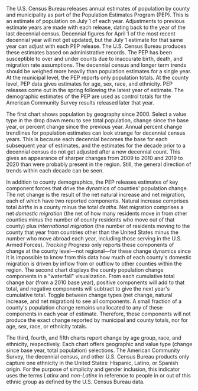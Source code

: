 The U.S. Census Bureau releases annual estimates of population by county and municipality as part of the Population Estimates Program (PEP). This is an estimate of population on July 1 of each year. Adjustments to previous estimate years are made with each release, dating back to the year of the last decennial census. Decennial figures for April 1 of the most recent decennial year will not get updated, but the July 1 estimate for that same year can adjust with each PEP release. The U.S. Census Bureau produces these estimates based on administrative records. The PEP has been susceptible to over and under counts due to inaccurate birth, death, and migration rate assumptions. The decennial census and longer term trends should be weighed more heavily than population estimates for a single year. At the municipal level, the PEP reports only population totals. At the county level, PEP data gives estimates for age, sex, race, and ethnicity. PEP releases come out in the spring following the latest year of estimate. The demographic estimates of the PEP are used as control totals for the American Community Survey results released later that year.

The first chart shows population by geography since 2000. Select a value type in the drop down menu to see total population, change since the base year, or percent change since the previous year. Annual percent change trendlines for population estimates can look strange for decennial census years. This is because each decennial becomes the base for each subsequent year of estimates, and the estimates for the decade prior to a decennial census do not get adjusted after a new decennial count. This gives an appearance of sharper changes from 2009 to 2010 and 2019 to 2020 than were probably present in the region. Still, the general direction of trends within each decade can be seen.

In addition to county demographics, the PEP releases estimates of key component forces that drive the dynamics of counties' population change. The net change is the result of the net natural increase and net migration, each of which have two reported components. Natural increase comprises total *births* in a county minus the total *deaths*. Net migration comprises a net *domestic migration* (the net of how many residents move in from other counties minus the number of county residents who move out of that county) plus *international migration* (the number of residents moving to the county that year from countries other than the United States minus the number who move abroad each year, including those serving in the U.S. Armed Forces). *Tracking Progress* only reports these components of change at the county level—not regional—for these change dynamics since it is impossible to know from this data how much of each county's domestic migration is driven by inflow from or outflow to other counties within the region. The second chart displays the county population change components in a "waterfall" visualization. From each cumulative total change bar (from a 2010 base year), positive components will add to that total, and negative components will subtract to give the next year's cumulative total. Toggle between change types (net change, natural increase, and net migration) to see all components. A small fraction of a county's population change remains unallocated to any of these components in each year of estimate. Therefore, these components will not produce the exact change reported by municipal and county totals, nor for age, sex, race, or ethnicity totals.

The third, fourth, and fifth charts report change by age group, race, and ethnicity, respectively. Each chart offers geographic and value type (change since base year, total population) selections. The American Community Survey, the decennial census, and other U.S. Census Bureau products only capture one ethnicity in the United States: Hispanic, Latino, or Spanish origin. For the purpose of simplicity and gender inclusion, this indicator uses the terms *Latinx* and *non-Latinx* in reference to people in or out of this ethnic group as defined by the U.S. Census Bureau data.
